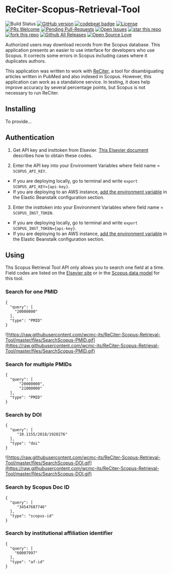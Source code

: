 # ReCiter-Scopus-Retrieval-Tool

![Build Status](https://codebuild.us-east-1.amazonaws.com/badges?uuid=eyJlbmNyeXB0ZWREYXRhIjoid0xxSUlOU1ZkOW9QNkwyem5wbDJKQTNieEZHMXNCc3NXalJJRlVCR2c3KzJtWDByOWVOek54Ukh4TXVHcGhsYUFFajk2Y0tRNDVNUzF1SHJPVDhhaDM0PSIsIml2UGFyYW1ldGVyU3BlYyI6IjNCZEI0Q3RoN3hWME1uM3QiLCJtYXRlcmlhbFNldFNlcmlhbCI6MX0%3D&branch=master)
[![GitHub version](https://badge.fury.io/gh/wcmc-its%2FReCiter-Scopus-Retrieval-Tool.svg)](https://badge.fury.io/gh/wcmc-its%2FReCiter-Scopus-Retrieval-Tool)
[![codebeat badge](https://codebeat.co/badges/7a467876-39c4-4e2b-8987-0183f596ffd9)](https://codebeat.co/projects/github-com-wcmc-its-reciter-scopus-retrieval-tool-master)
[![License](https://img.shields.io/badge/License-Apache%202.0-blue.svg)](https://opensource.org/licenses/Apache-2.0)
[![PRs Welcome](https://img.shields.io/badge/PRs-welcome-brightgreen.svg?style=flat-square)](http://makeapullrequest.com)
[![Pending Pull-Requests](http://githubbadges.herokuapp.com/wcmc-its/ReCiter-Scopus-Retrieval-Tool/pulls.svg?style=flat)](https://github.com/wcmc-its/ReCiter-Scopus-Retrieval-Tool/pulls)
[![Open Issues](http://githubbadges.herokuapp.com/wcmc-its/ReCiter-Scopus-Retrieval-Tool/issues.svg?style=flat)](https://github.com/wcmc-its/ReCiter-Scopus-Retrieval-Tool/issues)
[![star this repo](http://githubbadges.com/star.svg?user=wcmc-its&repo=ReCiter-Scopus-Retrieval-Tool&style=flat)](https://github.com/wcmc-its/ReCiter-Scopus-Retrieval-Tool)
[![fork this repo](http://githubbadges.com/fork.svg?user=wcmc-its&repo=ReCiter-Scopus-Retrieval-Tool&style=flat)](https://github.com/wcmc-its/ReCiter-Scopus-Retrieval-Tool/fork)
[![Github All Releases](https://img.shields.io/github/downloads/wcmc-its/ReCiter-Scopus-Retrieval-Tool/total.svg)]()
[![Open Source Love](https://badges.frapsoft.com/os/v3/open-source.svg?v=102)](https://github.com/wcmc-its/ReCiter-Scopus-Retrieval-Tool/) 

Authorized users may download records from the Scopus database. This application presents an easier to use interface for developers who use Scopus. It corrects some errors in Scopus including cases where it duplicates authors.

This application was written to work with [ReCiter](https://github.com/wcmc-its/ReCiter/), a tool for disambiguating articles written in PubMed and also indexed in Scopus. However, this application can work as a standalone service. In testing, it does help improve accuracy by several percentage points, but Scopus is not necessary to run ReCiter.


## Installing
To provide...


## Authentication

1. Get API key and insttoken from Elsevier. [This Elsevier document](https://dev.elsevier.com/tecdoc_api_authentication.html) describes how to obtain these codes.

2. Enter the API key into your Environment Variables where field name = `SCOPUS_API_KEY`.
- If you are deploying locally, go to terminal and write `export SCOPUS_API_KEY={api-key}`. 
- If you are deploying to an AWS instance, [add the environment variable](https://docs.aws.amazon.com/elasticbeanstalk/latest/dg/environments-cfg-softwaresettings.html#environments-cfg-softwaresettings-console) in the Elastic Beanstalk configuration section.

3. Enter the insttoken into your Environment Variables where field name = `SCOPUS_INST_TOKEN`.
- If you are deploying locally, go to terminal and write `export SCOPUS_INST_TOKEN={api-key}`. 
- If you are deploying to an AWS instance, [add the environment variable](https://docs.aws.amazon.com/elasticbeanstalk/latest/dg/environments-cfg-softwaresettings.html#environments-cfg-softwaresettings-console) in the Elastic Beanstalk configuration section.



## Using

Ths Scopus Retrieval Tool API only allows you to search one field at a time. Field codes are listed on the [Elsevier site](https://service.elsevier.com/app/answers/detail/a_id/11236/supporthub/scopus/#tips) or in the [Scopus data model](https://github.com/wcmc-its/ReCiter-Scopus-Model) for this tool.



### Search for one PMID
```
{
  "query": [
    "20000000"
  ],
  "type": "PMID"
}
```

![https://raw.githubusercontent.com/wcmc-its/ReCiter-Scopus-Retrieval-Tool/master/files/SearchScopus-PMID.gif](https://raw.githubusercontent.com/wcmc-its/ReCiter-Scopus-Retrieval-Tool/master/files/SearchScopus-PMID.gif)


### Search for multiple PMIDs
```
{
  "query": [
      "20000000",
      "21000000"
  ],
  "type": "PMID"
}
```

### Search by DOI
```
{
  "query": [
     "10.1155/2018/1920276"
  ],
  "type": "doi"
}
```

![https://raw.githubusercontent.com/wcmc-its/ReCiter-Scopus-Retrieval-Tool/master/files/SearchScopus-DOI.gif](https://raw.githubusercontent.com/wcmc-its/ReCiter-Scopus-Retrieval-Tool/master/files/SearchScopus-DOI.gif)

### Search by Scopus Doc ID
```
{
  "query": [
     "34547687746"
  ],
  "type": "scopus-id"
}
```

### Search by institutional affiliation identifier
```
{
  "query": [
    "60007997"
  ],
  "type": "af-id"
}
```
